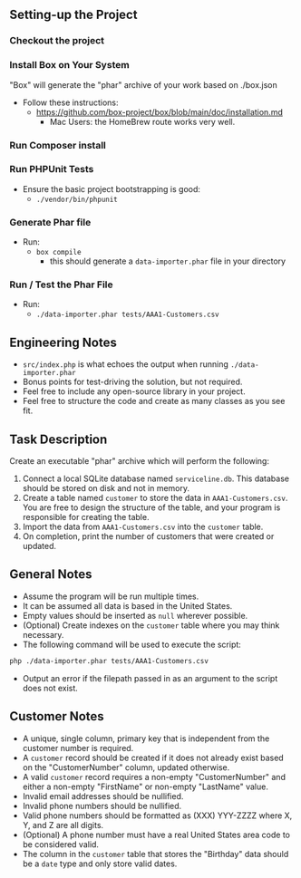 ## Setting-up the Project

### Checkout the project


### Install Box on Your System

"Box" will generate the "phar" archive of your work based on ./box.json

- Follow these instructions:
  - https://github.com/box-project/box/blob/main/doc/installation.md
    - Mac Users: the HomeBrew route works very well.

### Run Composer install

### Run PHPUnit Tests

- Ensure the basic project bootstrapping is good:
  - `./vendor/bin/phpunit`

### Generate Phar file

- Run:
  - `box compile`
    - this should generate a `data-importer.phar` file in your directory

### Run / Test the Phar File

- Run:
  - `./data-importer.phar tests/AAA1-Customers.csv `

## Engineering Notes

- `src/index.php` is what echoes the output when running `./data-importer.phar`
- Bonus points for test-driving the solution, but not required.
- Feel free to include any open-source library in your project.
- Feel free to structure the code and create as many classes as you see fit.

## Task Description
Create an executable "phar" archive which will perform the following:

1. Connect a local SQLite database named `serviceline.db`. This database should be stored on disk and not in memory.
2. Create a table named `customer` to store the data in `AAA1-Customers.csv`. You are free to design the structure of the table, and your program is responsible for creating the table.
3. Import the data from `AAA1-Customers.csv` into the `customer` table.
4. On completion, print the number of customers that were created or updated.

## General Notes
- Assume the program will be run multiple times.
- It can be assumed all data is based in the United States.
- Empty values should be inserted as `null` wherever possible.
- (Optional) Create indexes on the `customer` table where you may think necessary.
- The following command will be used to execute the script:

```bash
php ./data-importer.phar tests/AAA1-Customers.csv
```

- Output an error if the filepath passed in as an argument to the script does not exist.

## Customer Notes
- A unique, single column, primary key that is independent from the customer number is required.
- A `customer` record should be created if it does not already exist based on the "CustomerNumber" column, updated otherwise.
- A valid `customer` record requires a non-empty "CustomerNumber" and either a non-empty "FirstName" or non-empty "LastName" value.
- Invalid email addresses should be nullified.
- Invalid phone numbers should be nullified.
- Valid phone numbers should be formatted as (XXX) YYY-ZZZZ where X, Y, and Z are all digits.
- (Optional) A phone number must have a real United States area code to be considered valid.
- The column in the `customer` table that stores the "Birthday" data should be a `date` type and only store valid dates.
